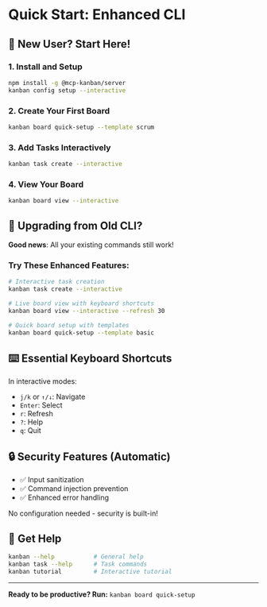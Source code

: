 # Quick Start: Enhanced CLI

## 🚀 New User? Start Here!

### 1. Install and Setup
```bash
npm install -g @mcp-kanban/server
kanban config setup --interactive
```

### 2. Create Your First Board
```bash
kanban board quick-setup --template scrum
```

### 3. Add Tasks Interactively
```bash
kanban task create --interactive
```

### 4. View Your Board
```bash
kanban board view --interactive
```

## 🔧 Upgrading from Old CLI?

**Good news**: All your existing commands still work! 

### Try These Enhanced Features:
```bash
# Interactive task creation
kanban task create --interactive

# Live board view with keyboard shortcuts
kanban board view --interactive --refresh 30

# Quick board setup with templates
kanban board quick-setup --template basic
```

## ⌨️ Essential Keyboard Shortcuts

In interactive modes:
- `j/k` or `↑/↓`: Navigate
- `Enter`: Select
- `r`: Refresh  
- `?`: Help
- `q`: Quit

## 🔒 Security Features (Automatic)

- ✅ Input sanitization
- ✅ Command injection prevention  
- ✅ Enhanced error handling

No configuration needed - security is built-in!

## 📖 Get Help

```bash
kanban --help           # General help
kanban task --help      # Task commands
kanban tutorial         # Interactive tutorial
```

---

**Ready to be productive? Run:** `kanban board quick-setup`